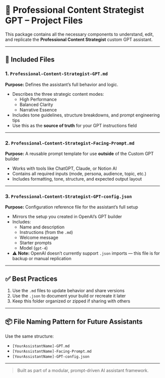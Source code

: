 # 🧠 Professional Content Strategist GPT – Project Files

This package contains all the necessary components to understand, edit, and replicate the **Professional Content Strategist** custom GPT assistant.

---

## 📁 Included Files

### 1. `Professional-Content-Strategist-GPT.md`
**Purpose:** Defines the assistant’s full behavior and logic.

- Describes the three strategic content modes:
  - High Performance
  - Balanced Clarity
  - Narrative Essence
- Includes tone guidelines, structure breakdowns, and prompt engineering tips
- Use this as the **source of truth** for your GPT instructions field

---

### 2. `Professional-Content-Strategist-Facing-Prompt.md`
**Purpose:** A reusable prompt template for use **outside** of the Custom GPT builder

- Works with tools like ChatGPT, Claude, or Notion AI
- Contains all required inputs (mode, persona, audience, topic, etc.)
- Includes formatting, tone, structure, and expected output layout

---

### 3. `Professional-Content-Strategist-GPT-config.json`
**Purpose:** Configuration reference file for the assistant’s full setup

- Mirrors the setup you created in OpenAI’s GPT builder
- Includes:
  - Name and description
  - Instructions (from the `.md`)
  - Welcome message
  - Starter prompts
  - Model (`gpt-4`)
- ⚠️ **Note:** OpenAI doesn’t currently support `.json` imports — this file is for backup or manual replication

---

## ✅ Best Practices

1. Use the `.md` files to update behavior and share versions
2. Use the `.json` to document your build or recreate it later
3. Keep this folder organized or zipped if sharing with others

---

## 📦 File Naming Pattern for Future Assistants

Use the same structure:
- `[YourAssistantName]-GPT.md`
- `[YourAssistantName]-Facing-Prompt.md`
- `[YourAssistantName]-GPT-config.json`

---

> Built as part of a modular, prompt-driven AI assistant framework.
